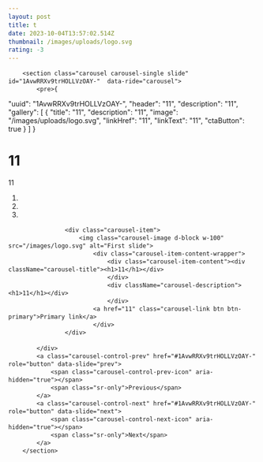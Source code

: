 ```yaml
---
layout: post
title: t
date: 2023-10-04T13:57:02.514Z
thumbnail: /images/uploads/logo.svg
rating: -3
---
```


        <section class="carousel carousel-single slide" id="1AvwRRXv9trHOLLVzOAY-"  data-ride="carousel">
            <pre>{
  "uuid": "1AvwRRXv9trHOLLVzOAY-",
  "header": "11",
  "description": "11",
  "gallery": [
    {
      "title": "11",
      "description": "11",
      "image": "/images/uploads/logo.svg",
      "linkHref": "11",
      "linkText": "11",
      "ctaButton": true
    }
  ]
}</pre>
            <div className="carousel-header"><h1>11</h1></div>
            <div className="carousel-description"><p>11</p></div>
            <ol class="carousel-indicators">
                <li data-target="#1AvwRRXv9trHOLLVzOAY-" data-slide-to="0" class="active"></li>
                <li data-target="#1AvwRRXv9trHOLLVzOAY-" data-slide-to="1"></li>
                <li data-target="#1AvwRRXv9trHOLLVzOAY-" data-slide-to="2"></li>
            </ol>
            <div class="carousel-inner">
                
                    <div class="carousel-item">
                        <img class="carousel-image d-block w-100" src="/images/logo.svg" alt="First slide">
                            <div class="carousel-item-content-wrapper">
                                <div class="carousel-item-content"><div className="carousel-title"><h1>11</h1></div>
                                </div>
                                <div className="carousel-description"><h1>11</h1></div>
                                </div>
                            <a href="11" class="carousel-link btn btn-primary">Primary link</a>
                            </div>
                    </div>
                
            </div>
            <a class="carousel-control-prev" href="#1AvwRRXv9trHOLLVzOAY-" role="button" data-slide="prev">
                <span class="carousel-control-prev-icon" aria-hidden="true"></span>
                <span class="sr-only">Previous</span>
            </a>
            <a class="carousel-control-next" href="#1AvwRRXv9trHOLLVzOAY-" role="button" data-slide="next">
                <span class="carousel-control-next-icon" aria-hidden="true"></span>
                <span class="sr-only">Next</span>
            </a>
        </section>